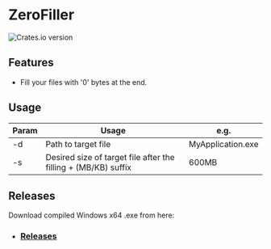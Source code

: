 # ZeroFiller

<img src="https://img.shields.io/badge/version-1.0.0-blue"
    alt="Crates.io version" />

## Features
* Fill your files with '0' bytes at the end.

## Usage

| Param | Usage | e.g. |
| -- | --------------------------------------------- | ---------------------- |
| -d | Path to target file                           | MyApplication.exe      |
| -s | Desired size of target file after the filling + (MB/KB) suffix | 600MB |


## Releases

Download compiled Windows x64 .exe from here:

* <h3><a href="https://github.com/Navio1430/zero-filler/releases/latest"> Releases </a></h3>


